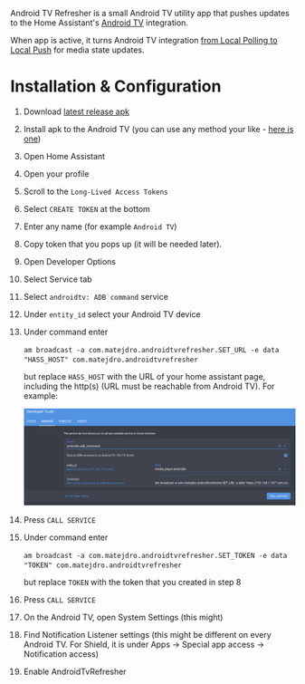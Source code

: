 Android TV Refresher is a small Android TV utility app that pushes updates to the Home Assistant's [Android TV](https://www.home-assistant.io/integrations/androidtv/) integration.

When app is active, it turns Android TV integration [from Local Polling to Local Push](https://www.home-assistant.io/blog/2016/02/12/classifying-the-internet-of-things/#classifiers) for media state updates. 

# Installation & Configuration

1. Download [latest release apk](https://github.com/matejdro/AndroidTVRefresher/releases/latest)
2. Install apk to the Android TV (you can use any method your like - [here is one](https://www.androidpolice.com/2021/02/23/how-to-sideload-any-application-on-android-tv/))
3. Open Home Assistant
4. Open your profile
5. Scroll to the `Long-Lived Access Tokens`
6. Select `CREATE TOKEN` at the bottom
7. Enter any name (for example `Android TV`)
8. Copy token that you pops up (it will be needed later).
9. Open Developer Options
10. Select Service tab
11. Select `androidtv: ADB command` service
12. Under `entity_id` select your Android TV device
13. Under command enter 

    ```am broadcast -a com.matejdro.androidtvrefresher.SET_URL -e data "HASS_HOST" com.matejdro.androidtvrefresher```

    but replace `HASS_HOST` with the URL of your home assistant page, including the http(s) (URL must be reachable from Android TV). For example:

    ![](images/example.png)
14. Press `CALL SERVICE`
15. Under command enter 

    ```am broadcast -a com.matejdro.androidtvrefresher.SET_TOKEN -e data "TOKEN" com.matejdro.androidtvrefresher```

    but replace `TOKEN` with the token that you created in step 8
14. Press `CALL SERVICE`
15. On the Android TV, open System Settings (this might)
16. Find Notification Listener settings (this might be different on every Android TV. For Shield, it is under Apps -> Special app access -> Notification access)
17. Enable AndroidTvRefresher